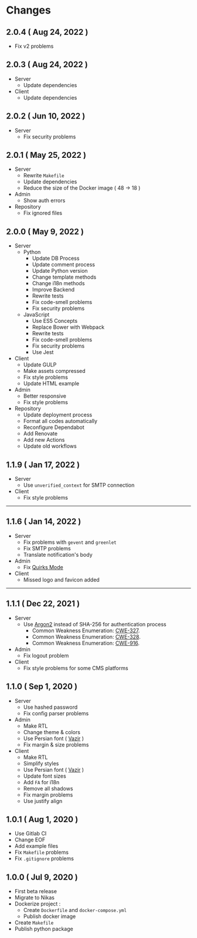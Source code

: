 # Changes

## 2.0.4 ( Aug 24, 2022 )

-   Fix v2 problems

## 2.0.3 ( Aug 24, 2022 )

-   Server
    -   Update dependencies
-   Client
    -   Update dependencies

## 2.0.2 ( Jun 10, 2022 )

-   Server
    -   Fix security problems

## 2.0.1 ( May 25, 2022 )

-   Server
    -   Rewrite `Makefile`
    -   Update dependencies
    -   Reduce the size of the Docker image ( 48 -> 18 )
-   Admin
    -   Show auth errors
-   Repository
    -   Fix ignored files

## 2.0.0 ( May 9, 2022 )

-   Server
    -   Python
        -   Update DB Process
        -   Update comment process
        -   Update Python version
        -   Change template methods
        -   Change i18n methods
        -   Improve Backend
        -   Rewrite tests
        -   Fix code-smell problems
        -   Fix security problems
    -   JavaScript
        -   Use ES5 Concepts
        -   Replace Bower with Webpack
        -   Rewrite tests
        -   Fix code-smell problems
        -   Fix security problems
        -   Use Jest
-   Client
    -   Update GULP
    -   Make assets compressed
    -   Fix style problems
    -   Update HTML example
-   Admin
    -   Better responsive
    -   Fix style problems
-   Repository
    -   Update deployment process
    -   Format all codes automatically
    -   Reconfigure Dependabot
    -   Add Renovate
    -   Add new Actions
    -   Update old workflows

## 1.1.9 ( Jan 17, 2022 )

-   Server
    -   Use `unverified_context` for SMTP connection
-   Client
    -   Fix style problems

---

## 1.1.6 ( Jan 14, 2022 )

-   Server
    -   Fix problems with `gevent` and `greenlet`
    -   Fix SMTP problems
    -   Translate notification's body
-   Admin
    -   Fix [Quirks Mode](https://developer.mozilla.org/en-US/docs/Web/HTML/Quirks_Mode_and_Standards_Mode)
-   Client
    -   Missed logo and favicon added

---

## 1.1.1 ( Dec 22, 2021 )

-   Server
    -   Use [Argon2](https://en.wikipedia.org/wiki/Argon2) instead of SHA-256 for authentication process
        -   Common Weakness Enumeration: [CWE-327](https://cwe.mitre.org/data/definitions/327.html).
        -   Common Weakness Enumeration: [CWE-328](https://cwe.mitre.org/data/definitions/328.html).
        -   Common Weakness Enumeration: [CWE-916](https://cwe.mitre.org/data/definitions/916.html).
-   Admin
    -   Fix logout problem
-   Client
    -   Fix style problems for some CMS platforms

## 1.1.0 ( Sep 1, 2020 )

-   Server
    -   Use hashed password
    -   Fix config parser problems
-   Admin
    -   Make RTL
    -   Change theme & colors
    -   Use Persian font ( [Vazir](https://github.com/rastikerdar/vazir-font) )
    -   Fix margin & size problems
-   Client
    -   Make RTL
    -   Simplify styles
    -   Use Persian font ( [Vazir](https://github.com/rastikerdar/vazir-font) )
    -   Update font sizes
    -   Add `FA` for i18n
    -   Remove all shadows
    -   Fix margin problems
    -   Use justify align

## 1.0.1 ( Aug 1, 2020 )

-   Use Gitlab CI
-   Change EOF
-   Add example files
-   Fix `Makefile` problems
-   Fix `.gitignore` problems

## 1.0.0 ( Jul 9, 2020 )

-   First beta release
-   Migrate to Nikas
-   Dockerize project :
    -   Create `Dockerfile` and `docker-compose.yml`
    -   Publish docker image
-   Create `Makefile`
-   Publish python package
